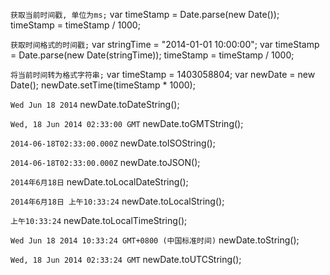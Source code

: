 `获取当前时间戳, 单位为ms;`
var timeStamp = Date.parse(new Date());
timeStamp = timeStamp / 1000;

`获取时间格式的时间戳;`
var stringTime = "2014-01-01 10:00:00";
var timeStamp = Date.parse(new Date(stringTime));
timeStamp = timeStamp / 1000;

`将当前时间转为格式字符串;`
var timeStamp = 1403058804;
var newDate = new Date();
newDate.setTime(timeStamp * 1000);

`Wed Jun 18 2014`
newDate.toDateString();

`Wed, 18 Jun 2014 02:33:00 GMT`
newDate.toGMTString();

`2014-06-18T02:33:00.000Z`
newDate.toISOString();

`2014-06-18T02:33:00.000Z`
newDate.toJSON();

`2014年6月18日`
newDate.toLocalDateString();

`2014年6月18日 上午10:33:24`
newDate.toLocalString();

`上午10:33:24`
newDate.toLocalTimeString();

`Wed Jun 18 2014 10:33:24 GMT+0800 (中国标准时间)`
newDate.toString();

`Wed, 18 Jun 2014 02:33:24 GMT`
newDate.toUTCString();
